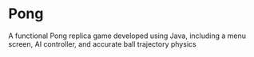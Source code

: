 # Pong

A functional Pong replica game developed using Java, including a menu screen, AI controller, and accurate ball trajectory physics
